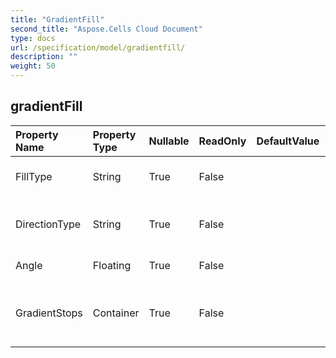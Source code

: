 ```yaml
---
title: "GradientFill"
second_title: "Aspose.Cells Cloud Document"
type: docs
url: /specification/model/gradientfill/
description: ""
weight: 50
---
```


## **gradientFill**

 

| Property Name | Property Type | Nullable |  ReadOnly | DefaultValue | Description | 
| :- | :- | :- |:- |  :- | :- |
| FillType | String | True |  False |  | Gets the gradient fill type.  |  
| DirectionType | String | True |  False |  | Gets the gradient direction type.  |  
| Angle | Floating | True |  False |  | The angle of linear fill.  |  
| GradientStops | Container | True |  False |  | Represents the gradient stop collection.  |  

